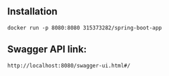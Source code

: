 ## Installation
```
docker run -p 8080:8080 315373282/spring-boot-app
```

## Swagger API link:
```
http://localhost:8080/swagger-ui.html#/
```
